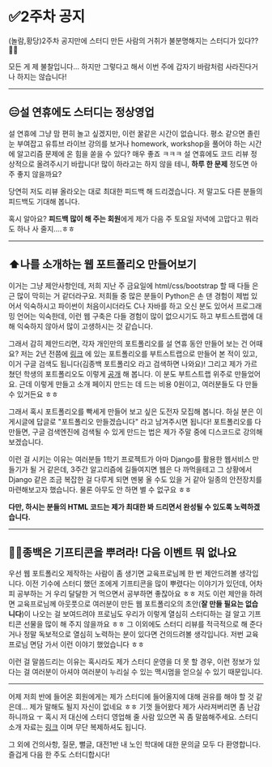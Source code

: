 # ✅2주차 공지

(놀람,황당)2주차 공지만에 스터디 만든 사람의 거취가 불분명해지는 스터디가 있다??🤦‍♂️

모든 게 제 불찰입니다... 하지만 그렇다고 해서 이번 주에 갑자기 바람처럼 사라진다거나 하지는 않습니다!

-------

## 😑설 연휴에도 스터디는 정상영업

설 연휴에 그냥 맘 편히 놀고 싶겠지만, 이런 꿀같은 시간이 없습니다. 평소 같으면 졸린 눈 부여잡고 유튜브 라이브 강의를 보거나 homework, workshop을 풀어야 하는 시간에 알고리즘 문제에 온 힘을 쏟을 수 있다? 매우 좋죠 ㅋㅋㅋ 설 연휴에도 코드 리뷰 정상적으로 올려주시기 바랍니다! 많이 하라고는 하지 않을 테니, **하루 한 문제** 정도면 아주 좋지 않을까요?

당연히 저도 리뷰 올라오는 대로 최대한 피드백 해 드리겠습니다. 저 말고도 다른 분들의 피드백도 기대해 봅니다. 

혹시 알아요? **피드백 많이 해 주는 회원**에게 제가 다음 주 토요일 저녁에 고맙다고 뭐라도 하나 사 줄지....ㅎㅎ

-----

## ⬆️나를 소개하는 웹 포트폴리오 만들어보기

이거는 그냥 제안사항인데, 저희 지난 주 금요일에 html/css/bootstrap 할 때 다들 은근 많이 막히는 거 같더라구요. 저희들 중 많은 분들이 Python은 손 댄 경험이 제법 있어서 익숙하시고 파이썬이 처음이시더라도 C나 자바를 하고 오신 분도 있어서 프로그래밍 언어는 익숙한데, 이런 웹 구축은 다들 경험이 많이 없으시기도 하고 부트스트랩에 대해 익숙하지 않아서 많이 고생하시는 것 같습니다.

그래서 감히 제안드리면, 각자 개인만의 포트폴리오를 설 연휴 동안 만들어 보는 건 어때요? 저는 2년 전쯤에 [링크](https://good5229.github.io/my_portpolio/) 에 있는 포트폴리오를 부트스트랩으로 만들어 본 적이 있고, 이거 구글 검색도 됩니다(김종백 포트폴리오 라고 검색하면 나와요)! 그리고 제가 가르쳤던 학생의 포트폴리오도 이렇게 [공개](https://swhan701.github.io/Aidenportfolio/index.html) 해 봅니다. 이 분도 부트스트랩 위주로 만들었어요. 근데 이렇게 만들고 소개 페이지 만드는 데 드는 비용 0원이고, 여러분들도 다 만들 수 있거든요 ㅎㅎ

그래서 혹시 포트폴리오를 빡세게 만들어 보고 싶은 도전자 모집해 봅니다. 하실 분은 이 게시글에 답글로 "포트폴리오 만들겠습니다" 라고 남겨주시면 됩니다! 포트폴리오를 다 만들면, 구글 검색엔진에 검색될 수 있게 만드는 법은 제가 주말 중에 디스코드로 강의해보겠습니다.

이런 걸 시키는 이유는 여러분들 1학기 프로젝트가 아마 Django를 활용한 웹서비스 만들기가 될 거 같은데, 3주간 알고리즘에 길들여지면 웹은 다 까먹을테고 그 상황에서 Django 같은 조금 복잡한 걸 다루게 되면 멘붕 올 수도 있을 거 같아 일종의 안전장치를 마련해보고자 했습니다. 물론 아무도 안 하면 별 수 없구요 ㅎㅎ 

**다만, 하시는 분들의 HTML 코드는 제가 최대한 봐 드리면서 완성될 수 있도록 노력하겠습니다.**

------

## 🙇‍♂️종백은 기프티콘을 뿌려라! 다음 이벤트 뭐 없나요

우선 웹 포트폴리오 제작하는 사람이 좀 생기면 교육프로님께 한 번 제안드려볼 생각입니다. 이전 기수에 스터디 했던 조에게 기프티콘을 많이 뿌렸다는 이야기가 있던데, 어차피 공부하는 거 우리 달달한 거 먹으면서 공부하면 좋잖아요 ㅎㅎ 저도 이런 제안을 하려면 교육프로님께 아웃풋으로 여러분이 만든 웹 포트폴리오의 초안(**잘 만들 필요는 없습니다**)이 나오는 걸 보여드려야 프로님도 우리가 이렇게 열심히 스터디하는 걸 알고 기프티콘 선물을 많이 해 주지 않을까요 ㅎㅎ 그 이외에도 스터디 리뷰를 적극적으로 해 준다거나 정말 독보적으로 열심히 노력하는 분이 있다면 건의드려볼 생각입니다. 저번 교육프로님 면담 가서 이런 이야기 했었습니다 ㅎㅎ

이런 걸 말씀드리는 이유는 혹시라도 제가 스터디 운영을 더 못 할 경우, 이런 정보가 있다는 걸 여러분이 아셔야 여러분이 누리실 수 있는 맥시멈을 얻으실 수 있기 때문입니다. 

------

어제 저희 반에 들어온 회원에게는 제가 스터디에 들어올지에 대해 권유를 해야 할 것 같은데... 제가 말해도 될지 자신이 없네요 ㅎㅎ 기껏 들어왔다 제가 사라져버리면 좀 난감하니까요 ㅜ 혹시 저 대신에 스터디 영업해 줄 사람 있으면 꼭 좀 말씀해주세요. 스터디 소개 자료는 [링크](https://github.com/good5229/TIL/blob/master/Study_announcement/%EC%95%BD%ED%8C%94%EC%9D%B4.md) 이며 무단 복제하셔도 됩니다.



그 외에 건의사항, 질문, 뻘글, 대전1반 내 노인 학대에 대한 문의글 모두 다 환영합니다. 즐겁게 다음 한 주도 스터디합시다!